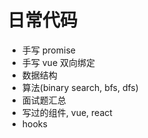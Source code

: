 # 日常代码

* 手写 promise
* 手写 vue 双向绑定
* 数据结构
* 算法(binary search, bfs, dfs)
* 面试题汇总
* 写过的组件, vue, react
* hooks
